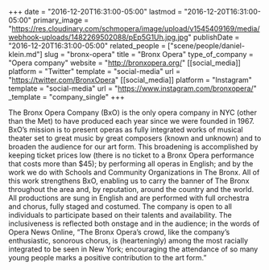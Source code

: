 +++
date = "2016-12-20T16:31:00-05:00"
lastmod = "2016-12-20T16:31:00-05:00"
primary_image = "https://res.cloudinary.com/schmopera/image/upload/v1545409169/media/webhook-uploads/1482269502088/pEp5G1Uh.jpg.jpg"
publishDate = "2016-12-20T16:31:00-05:00"
related_people = ["scene/people/daniel-klein.md"]
slug = "bronx-opera"
title = "Bronx Opera"
type_of_company = "Opera company"
website = "http://bronxopera.org/"
[[social_media]]
platform = "Twitter"
template = "social-media"
url = "https://twitter.com/BronxOpera"
[[social_media]]
platform = "Instagram"
template = "social-media"
url = "https://www.instagram.com/bronxopera/"
_template = "company_single"
+++

The Bronx Opera Company (BxO) is the only opera company in NYC (other than the Met) to have produced each year since we were founded in 1967. BxO’s mission is to present operas as fully integrated works of musical theater set to great music by great composers (known and unknown) and to broaden the audience for our art form. This broadening is accomplished by keeping ticket prices low (there is no ticket to a Bronx Opera performance that costs more than $45); by performing all operas in English; and by the work we do with Schools and Community Organizations in The Bronx.  All of this work strengthens BxO, enabling us to carry the banner of The Bronx throughout the area and, by reputation, around the country and the world.  All productions are sung in English and are performed with full orchestra and chorus, fully staged and costumed. The company is open to all individuals to participate based on their talents and availability. The inclusiveness is reflected both onstage and in the audience; in the words of Opera News Online, “The Bronx Opera’s crowd, like the company’s enthusiastic, sonorous chorus, is (hearteningly) among the most racially integrated to be seen in New York; encouraging the attendance of so many young people marks a positive contribution to the art form.”
